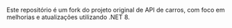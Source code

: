 Este repositório é um fork do projeto original de API de carros, com foco em melhorias e atualizações utilizando .NET 8.
